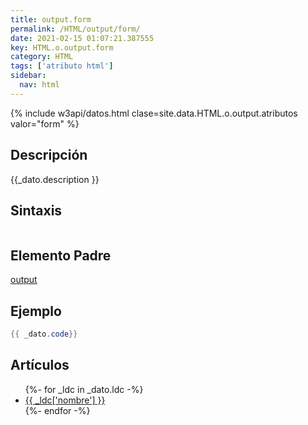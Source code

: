 ```yaml
---
title: output.form
permalink: /HTML/output/form/
date: 2021-02-15 01:07:21.387555
key: HTML.o.output.form
category: HTML
tags: ['atributo html']
sidebar: 
  nav: html
---
```


{% include w3api/datos.html clase=site.data.HTML.o.output.atributos valor="form" %}

## Descripción
{{_dato.description }}

## Sintaxis
~~~html
~~~

## Elemento Padre
[output](/HTML/output/)

## Ejemplo
~~~java
{{ _dato.code}}
~~~

## Artículos
<ul>
{%- for _ldc in _dato.ldc -%}
   <li>
       <a href="{{_ldc['url'] }}">{{ _ldc['nombre'] }}</a>
   </li>
{%- endfor -%}
</ul>
